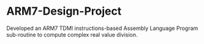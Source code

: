 # ARM7-Design-Project
Developed an ARM7 TDMI instructions-based Assembly Language Program sub-routine to compute complex real value division.

